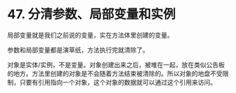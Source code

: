 # 47. 分清参数、局部变量和实例

局部变量就是我们之前说的变量，实在方法体里创建的变量。

参数和局部变量都是演草纸，方法执行完就清除了。

对象是实体/实例，不是变量。对象创建出来之后，被堆在一起，放在类似公告板的地方。方法里创建的对象是不会随着方法结束被清除的。所以对象的地盘不受限制，只要有引用指向一个对象，这个对象的数据就可以通过这个引用来访问。


